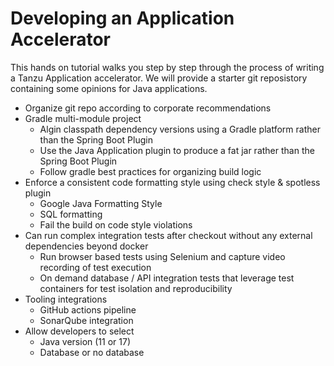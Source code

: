 # Developing an Application Accelerator

This hands on tutorial walks you step by step through the process of 
writing a Tanzu Application accelerator. We will provide a starter
git reposistory containing some opinions for Java applications.

* Organize git repo according to corporate recommendations 
* Gradle multi-module project 
    - Algin classpath dependency versions using a Gradle platform rather than the  Spring Boot Plugin 
    - Use the Java Application plugin to produce a fat jar rather than the Spring Boot Plugin 
    - Follow gradle best practices for organizing build logic
* Enforce a consistent code formatting style using check style &     spotless plugin 
    - Google Java Formatting Style
    - SQL formatting
    - Fail the build on code style violations 
* Can run complex integration tests after checkout without any external dependencies beyond docker 
    - Run browser based tests using Selenium and capture video recording of test execution 
    - On demand database / API integration tests that leverage test containers for test isolation and reproducibility 
* Tooling integrations 
    - GitHub actions pipeline
    - SonarQube integration 
* Allow developers to select 
    - Java version (11 or 17)
    - Database or no database 
